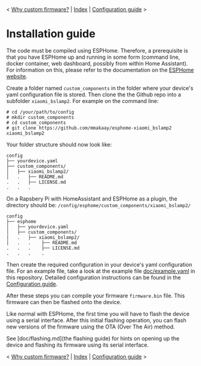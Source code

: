 < [Why custom firmware?](why_custom_firmware.md) | [Index](../README.md) | [Configuration guide](configuration.md) >

# Installation guide

The code must be compiled using ESPHome. Therefore, a prerequisite is that
you have ESPHome up and running in some form (command line, docker container,
web dashboard, possibly from within Home Assistant).
For information on this, please refer to the documentation on the
[ESPHome website](https://esphome.io).

Create a folder named `custom_components` in the folder where your device's
yaml configuration file is stored. Then clone the the Github repo into a
subfolder `xiaomi_bslamp2`. For example on the command line:

```
# cd /your/path/to/config
# mkdir custom_components
# cd custom_components
# git clone https://github.com/mmakaay/esphome-xiaomi_bslamp2 xiaomi_bslamp2
```

Your folder structure should now look like:
```
config
├── yourdevice.yaml
├── custom_components/
│   ├── xiaomi_bslamp2/
│   .   ├── README.md
.   .   ├── LICENSE.md
.   .   .
```

On a Rapsbery Pi with HomeAssistant and ESPHome as a plugin, the directory
should be: `/config/esphome/custom_components/xiaomi_bslamp2/`

```
config
├── esphome
│   ├── yourdevice.yaml
│   ├── custom_components/
|   .   ├── xiaomi_bslamp2/
│   .   .    ├── README.md
.   .   .    ├── LICENSE.md
.   .   .    .
```

Then create the required configuration in your device's yaml configuration
file. For an example file, take a look at the example file
[doc/example.yaml](doc/example.yaml) in this repository.
Detailed configuration instructions can be found in the
[Configuration guide](doc/configuration.md).

After these steps you can compile your firmware `firmware.bin` file.
This firmware can then be flashed onto the device.

Like normal with ESPHome, the first time you will have to flash the
device using a serial interface. After this initial flashing operation, you
can flash new versions of the firmware using the OTA (Over The Air) method.

See [doc/flashing.md](the flashing guide) for hints on opening up the
device and flashing its firmware using its serial interface.

< [Why custom firmware?](why_custom_firmware.md) | [Index](../README.md) | [Configuration guide](configuration.md) >
